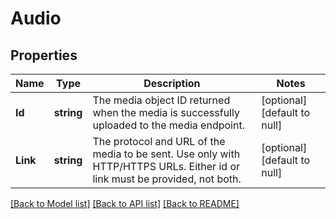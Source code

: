 # Audio

## Properties
Name | Type | Description | Notes
------------ | ------------- | ------------- | -------------
**Id** | **string** | The media object ID returned when the media is successfully uploaded to the media endpoint. | [optional] [default to null]
**Link** | **string** | The protocol and URL of the media to be sent. Use only with HTTP/HTTPS URLs. Either id or link must be provided, not both. | [optional] [default to null]

[[Back to Model list]](../README.md#documentation-for-models) [[Back to API list]](../README.md#documentation-for-api-endpoints) [[Back to README]](../README.md)

